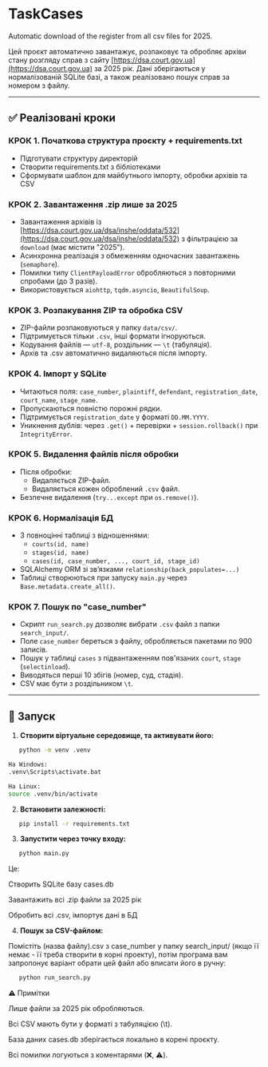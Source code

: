 # TaskCases
Automatic download of the register from all csv files for 2025.

Цей проєкт автоматично завантажує, розпаковує та обробляє архіви стану розгляду справ з сайту [https://dsa.court.gov.ua](https://dsa.court.gov.ua) за 2025 рік. Дані зберігаються у нормалізованій SQLite базі, а також реалізовано пошук справ за номером з файлу.


---

## ✅ Реалізовані кроки

### КРОК 1. Початкова структура проєкту + requirements.txt

- Підготувати структуру директорій
- Створити requirements.txt з бібліотеками
- Сформувати шаблон для майбутнього імпорту, обробки архівів та CSV

### КРОК 2. Завантаження .zip лише за 2025

- Завантаження архівів із [https://dsa.court.gov.ua/dsa/inshe/oddata/532](https://dsa.court.gov.ua/dsa/inshe/oddata/532) з фільтрацією за `download` (має містити "2025").
- Асинхронна реалізація з обмеженням одночасних завантажень (`semaphore`).
- Помилки типу `ClientPayloadError` обробляються з повторними спробами (до 3 разів).
- Використовується `aiohttp`, `tqdm.asyncio`, `BeautifulSoup`.

### КРОК 3. Розпакування ZIP та обробка CSV

- ZIP-файли розпаковуються у папку `data/csv/`.
- Підтримується тільки `.csv`, інші формати ігноруються.
- Кодування файлів — `utf-8`, роздільник — `\t` (табуляція).
- Архів та .csv автоматично видаляються після імпорту.

### КРОК 4. Імпорт у SQLite

- Читаються поля: `case_number`, `plaintiff`, `defendant`, `registration_date`, `court_name`, `stage_name`.
- Пропускаються повністю порожні рядки.
- Підтримується `registration_date` у форматі `DD.MM.YYYY`.
- Уникнення дублів: через `.get()` + перевірки + `session.rollback()` при `IntegrityError`.

### КРОК 5. Видалення файлів після обробки

- Після обробки:
  - Видаляється ZIP-файл.
  - Видаляється кожен оброблений `.csv` файл.
- Безпечне видалення (`try...except` при `os.remove()`).

### КРОК 6. Нормалізація БД

- 3 повноцінні таблиці з відношеннями:
  - `courts(id, name)`
  - `stages(id, name)`
  - `cases(id, case_number, ..., court_id, stage_id)`
- SQLAlchemy ORM зі зв’язками `relationship(back_populates=...)`
- Таблиці створюються при запуску `main.py` через `Base.metadata.create_all()`.

### КРОК 7. Пошук по "case_number"

- Скрипт `run_search.py` дозволяє вибрати `.csv` файл з папки `search_input/`.
- Поле `case_number` береться з файлу, обробляється пакетами по 900 записів.
- Пошук у таблиці `cases` з підвантаженням пов'язаних `court`, `stage` (`selectinload`).
- Виводяться перші 10 збігів (номер, суд, стадія).
- CSV має бути з роздільником `\t`.

---

## 🚀 Запуск

1. **Створити віртуальне середовище, та активувати його:**

```bash
   python -m venv .venv

На Windows:
.venv\Scripts\activate.bat

На Linux:
source .venv/bin/activate

```

2. **Встановити залежності:**

```bash
   pip install -r requirements.txt
```

3. **Запустити через точку входу:**

```bash
   python main.py
```

Це:

Створить SQLite базу cases.db

Завантажить всі .zip файли за 2025 рік

Обробить всі .csv, імпортує дані в БД

4. **Пошук за CSV-файлом:**

Помістіть (назва файлу).csv з case_number у папку search_input/ (якщо її немає - її треба створити в корні проекту), потім програма вам запропонує варіант обрати цей файл або вписати його в ручну:
```bash
   python run_search.py
```

⚠️ Примітки

Лише файли за 2025 рік обробляються.

Всі CSV мають бути у форматі з табуляцією (\t).

База даних cases.db зберігається локально в корені проєкту.

Всі помилки логуються з коментарями (❌, ⚠️).
